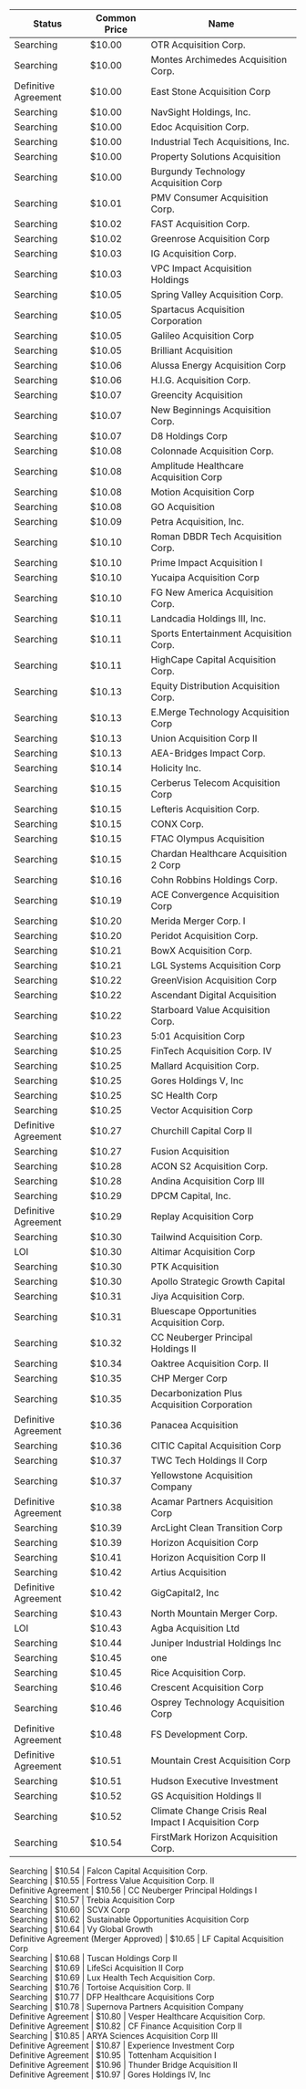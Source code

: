 Status                                 | Common Price  | Name                                                
-------------------------------------- | ------------- | ----------------------------------------------------
Searching                              | $10.00        | OTR Acquisition Corp.                               
Searching                              | $10.00        | Montes Archimedes Acquisition Corp.                 
Definitive Agreement                   | $10.00        | East Stone Acquisition Corp                         
Searching                              | $10.00        | NavSight Holdings, Inc.                             
Searching                              | $10.00        | Edoc Acquisition Corp.                              
Searching                              | $10.00        | Industrial Tech Acquisitions, Inc.                  
Searching                              | $10.00        | Property Solutions Acquisition                      
Searching                              | $10.00        | Burgundy Technology Acquisition Corp                
Searching                              | $10.01        | PMV Consumer Acquisition Corp.                      
Searching                              | $10.02        | FAST Acquisition Corp.                              
Searching                              | $10.02        | Greenrose Acquisition Corp                          
Searching                              | $10.03        | IG Acquisition Corp.                                
Searching                              | $10.03        | VPC Impact Acquisition Holdings                     
Searching                              | $10.05        | Spring Valley Acquisition Corp.                     
Searching                              | $10.05        | Spartacus Acquisition Corporation                   
Searching                              | $10.05        | Galileo Acquisition Corp                            
Searching                              | $10.05        | Brilliant Acquisition                               
Searching                              | $10.06        | Alussa Energy Acquisition Corp                      
Searching                              | $10.06        | H.I.G. Acquisition Corp.                            
Searching                              | $10.07        | Greencity Acquisition                               
Searching                              | $10.07        | New Beginnings Acquisition Corp.                    
Searching                              | $10.07        | D8 Holdings Corp                                    
Searching                              | $10.08        | Colonnade Acquisition Corp.                         
Searching                              | $10.08        | Amplitude Healthcare Acquisition Corp               
Searching                              | $10.08        | Motion Acquisition Corp                             
Searching                              | $10.08        | GO Acquisition                                      
Searching                              | $10.09        | Petra Acquisition, Inc.                             
Searching                              | $10.10        | Roman DBDR Tech Acquisition Corp.                   
Searching                              | $10.10        | Prime Impact Acquisition I                          
Searching                              | $10.10        | Yucaipa Acquisition Corp                            
Searching                              | $10.10        | FG New America Acquisition Corp.                    
Searching                              | $10.11        | Landcadia Holdings III, Inc.​                       
Searching                              | $10.11        | Sports Entertainment Acquisition Corp.              
Searching                              | $10.11        | HighCape Capital Acquisition Corp.                  
Searching                              | $10.13        | Equity Distribution Acquisition Corp.               
Searching                              | $10.13        | E.Merge Technology Acquisition Corp                 
Searching                              | $10.13        | Union Acquisition Corp II                           
Searching                              | $10.13        | AEA-Bridges Impact Corp.                            
Searching                              | $10.14        | Holicity Inc.                                       
Searching                              | $10.15        | Cerberus Telecom Acquisition Corp                   
Searching                              | $10.15        | Lefteris Acquisition Corp.                          
Searching                              | $10.15        | CONX Corp.                                          
Searching                              | $10.15        | FTAC Olympus Acquisition                            
Searching                              | $10.15        | Chardan Healthcare Acquisition 2 Corp               
Searching                              | $10.16        | Cohn Robbins Holdings Corp.                         
Searching                              | $10.19        | ACE Convergence Acquisition Corp                    
Searching                              | $10.20        | Merida Merger Corp. I                               
Searching                              | $10.20        | Peridot Acquisition Corp.                           
Searching                              | $10.21        | BowX Acquisition Corp.                              
Searching                              | $10.21        | LGL Systems Acquisition Corp                        
Searching                              | $10.22        | GreenVision Acquisition Corp                        
Searching                              | $10.22        | Ascendant Digital Acquisition                       
Searching                              | $10.22        | Starboard Value Acquisition Corp.                   
Searching                              | $10.23        | 5:01 Acquisition Corp                               
Searching                              | $10.25        | FinTech Acquisition Corp. IV                        
Searching                              | $10.25        | Mallard Acquisition Corp.                           
Searching                              | $10.25        | Gores Holdings V, Inc                               
Searching                              | $10.25        | SC Health Corp                                      
Searching                              | $10.25        | Vector Acquisition Corp                             
Definitive Agreement                   | $10.27        | Churchill Capital Corp II                           
Searching                              | $10.27        | Fusion Acquisition                                  
Searching                              | $10.28        | ACON S2 Acquisition Corp.                           
Searching                              | $10.28        | Andina Acquisition Corp III                         
Searching                              | $10.29        | DPCM Capital, Inc.                                  
Definitive Agreement                   | $10.29        | Replay Acquisition Corp                             
Searching                              | $10.30        | Tailwind Acquisition Corp.                          
LOI                                    | $10.30        | Altimar Acquisition Corp                            
Searching                              | $10.30        | PTK Acquisition                                     
Searching                              | $10.30        | Apollo Strategic Growth Capital                     
Searching                              | $10.31        | Jiya Acquisition Corp.                              
Searching                              | $10.31        | Bluescape Opportunities Acquisition Corp.           
Searching                              | $10.32        | CC Neuberger Principal Holdings II                  
Searching                              | $10.34        | Oaktree Acquisition Corp. II                        
Searching                              | $10.35        | CHP Merger Corp                                     
Searching                              | $10.35        | Decarbonization Plus Acquisition Corporation        
Definitive Agreement                   | $10.36        | Panacea Acquisition                                 
Searching                              | $10.36        | CITIC Capital Acquisition Corp                      
Searching                              | $10.37        | TWC Tech Holdings II Corp                           
Searching                              | $10.37        | Yellowstone Acquisition Company                     
Definitive Agreement                   | $10.38        | Acamar Partners Acquisition Corp                    
Searching                              | $10.39        | ArcLight Clean Transition Corp                      
Searching                              | $10.39        | Horizon Acquisition Corp                            
Searching                              | $10.41        | Horizon Acquisition Corp II                         
Searching                              | $10.42        | Artius Acquisition                                  
Definitive Agreement                   | $10.42        | GigCapital2, Inc                                    
Searching                              | $10.43        | North Mountain Merger Corp.                         
LOI                                    | $10.43        | Agba Acquisition Ltd                                
Searching                              | $10.44        | Juniper Industrial Holdings Inc                     
Searching                              | $10.45        | one                                                 
Searching                              | $10.45        | Rice Acquisition Corp.                              
Searching                              | $10.46        | Crescent Acquisition Corp                           
Searching                              | $10.46        | Osprey Technology Acquisition Corp                  
Definitive Agreement                   | $10.48        | FS Development Corp.                                
Definitive Agreement                   | $10.51        | Mountain Crest Acquisition Corp                     
Searching                              | $10.51        | Hudson Executive Investment                         
Searching                              | $10.52        | GS Acquisition Holdings II                          
Searching                              | $10.52        | Climate Change Crisis Real Impact I Acquisition Corp
Searching                              | $10.54        | FirstMark Horizon Acquisition Corp.
                
Searching                              | $10.54        | Falcon Capital Acquisition Corp.                    
Searching                              | $10.55        | Fortress Value Acquisition Corp. II                 
Definitive Agreement                   | $10.56        | CC Neuberger Principal Holdings I                   
Searching                              | $10.57        | Trebia Acquisition Corp                             
Searching                              | $10.60        | SCVX Corp                                           
Searching                              | $10.62        | Sustainable Opportunities Acquisition Corp          
Searching                              | $10.64        | Vy Global Growth                                    
Definitive Agreement (Merger Approved) | $10.65        | LF Capital Acquisition Corp                         
Searching                              | $10.68        | Tuscan Holdings Corp II                             
Searching                              | $10.69        | LifeSci Acquisition II Corp                         
Searching                              | $10.69        | Lux Health Tech Acquisition Corp.                   
Searching                              | $10.76        | Tortoise Acquisition Corp. II                       
Searching                              | $10.77        | DFP Healthcare Acquisitions Corp                    
Searching                              | $10.78        | Supernova Partners Acquisition Company              
Definitive Agreement                   | $10.80        | Vesper Healthcare Acquisition Corp.                 
Definitive Agreement                   | $10.82        | CF Finance Acquisition Corp II                      
Searching                              | $10.85        | ARYA Sciences Acquisition Corp III                  
Definitive Agreement                   | $10.87        | Experience Investment Corp                          
Definitive Agreement                   | $10.95        | Tottenham Acquisition I                             
Definitive Agreement                   | $10.96        | Thunder Bridge Acquisition II                       
Definitive Agreement                   | $10.97        | Gores Holdings IV, Inc                              
